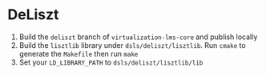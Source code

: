 DeLiszt
==========

1.  Build the `deliszt` branch of `virtualization-lms-core` and publish locally
2.  Build the `lisztlib` library under `dsls/deliszt/lisztlib`. Run `cmake` to generate the `Makefile` then run `make`
3.  Set your `LD_LIBRARY_PATH` to `dsls/deliszt/lisztlib/lib`